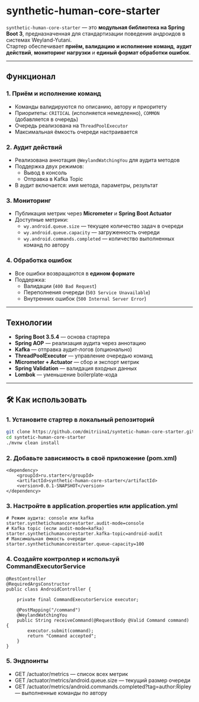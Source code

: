 # synthetic-human-core-starter

`synthetic-human-core-starter` — это **модульная библиотека на Spring Boot 3**, предназначенная для стандартизации поведения андроидов в системах Weyland-Yutani.  
Стартер обеспечивает **приём, валидацию и исполнение команд**, **аудит действий**, **мониторинг нагрузки** и **единый формат обработки ошибок**.

---

## Функционал

### 1. **Приём и исполнение команд**
- Команды валидируются по описанию, автору и приоритету
- Приоритеты: `CRITICAL` (исполняется немедленно), `COMMON` (добавляется в очередь)
- Очередь реализована на `ThreadPoolExecutor`
- Максимальная ёмкость очереди настраивается

### 2. **Аудит действий**
- Реализована аннотация `@WeylandWatchingYou` для аудита методов
- Поддержка двух режимов:
  - Вывод в консоль
  - Отправка в Kafka Topic
- В аудит включается: имя метода, параметры, результат

### 3. **Мониторинг**
- Публикация метрик через **Micrometer** и **Spring Boot Actuator**
- Доступные метрики:
  - `wy.android.queue.size` — текущее количество задач в очереди
  - `wy.android.queue.capacity` — загруженность очереди
  - `wy.android.commands.completed` — количество выполненных команд по автору

### 4. **Обработка ошибок**
- Все ошибки возвращаются в **едином формате**
- Поддержка:
  - Валидации (`400 Bad Request`)
  - Переполнения очереди (`503 Service Unavailable`)
  - Внутренних ошибок (`500 Internal Server Error`)

---

## Технологии

- **Spring Boot 3.5.4** — основа стартера
- **Spring AOP** — реализация аудита через аннотацию
- **Kafka** — отправка аудит-логов (опционально)
- **ThreadPoolExecutor** — управление очередью команд
- **Micrometer + Actuator** — сбор и экспорт метрик
- **Spring Validation** — валидация входных данных
- **Lombok** — уменьшение boilerplate-кода

---

## 🛠 Как использовать

### 1. Установите стартер в локальный репозиторий

```bash
git clone https://github.com/dmitriina1/syntetic-human-core-starter.git
cd syntetic-human-core-starter
./mvnw clean install
```

### 2. Добавьте зависимость в своё приложение (pom.xml)

```
<dependency>
    <groupId>ru.starter</groupId>
    <artifactId>synthetic-human-core-starter</artifactId>
    <version>0.0.1-SNAPSHOT</version>
</dependency>
```

### 3. Настройте в application.properties или application.yml

```
# Режим аудита: console или kafka
starter.synthetichumancorestarter.audit-mode=console
# Kafka topic (если audit-mode=kafka)
starter.synthetichumancorestarter.kafka-topic=android-audit
# Максимальная ёмкость очереди
starter.synthetichumancorestarter.queue-capacity=100
```

### 4. Создайте контроллер и используй CommandExecutorService

```
@RestController
@RequiredArgsConstructor
public class AndroidController {

    private final CommandExecutorService executor;

    @PostMapping("/command")
    @WeylandWatchingYou
    public String receiveCommand(@RequestBody @Valid Command command) {
        executor.submit(command);
        return "Command accepted";
    }
}
```

### 5. Эндпоинты
- GET /actuator/metrics — список всех метрик
- GET /actuator/metrics/android.queue.size — текущий размер очереди
- GET /actuator/metrics/android.commands.completed?tag=author:Ripley — выполненные команды по автору

